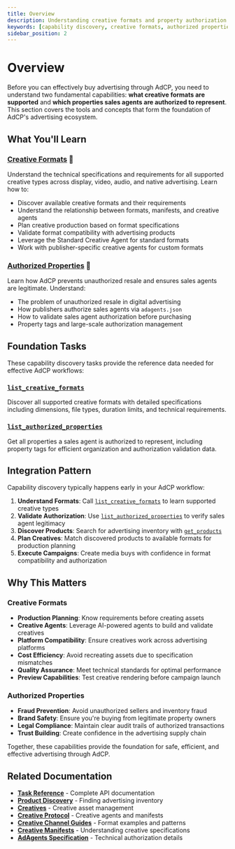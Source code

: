 ```yaml
---
title: Overview
description: Understanding creative formats and property authorization in AdCP - the foundation for effective advertising workflows.
keywords: [capability discovery, creative formats, authorized properties, format specifications, property authorization]
sidebar_position: 2
---
```


# Overview

Before you can effectively buy advertising through AdCP, you need to understand two fundamental capabilities: **what creative formats are supported** and **which properties sales agents are authorized to represent**. This section covers the tools and concepts that form the foundation of AdCP's advertising ecosystem.

## What You'll Learn

### [Creative Formats](./creative-formats) 🎨
Understand the technical specifications and requirements for all supported creative types across display, video, audio, and native advertising. Learn how to:

- Discover available creative formats and their requirements
- Understand the relationship between formats, manifests, and creative agents
- Plan creative production based on format specifications
- Validate format compatibility with advertising products
- Leverage the Standard Creative Agent for standard formats
- Work with publisher-specific creative agents for custom formats

### [Authorized Properties](./authorized-properties) 🔐
Learn how AdCP prevents unauthorized resale and ensures sales agents are legitimate. Understand:

- The problem of unauthorized resale in digital advertising
- How publishers authorize sales agents via `adagents.json`
- How to validate sales agent authorization before purchasing
- Property tags and large-scale authorization management


## Foundation Tasks

These capability discovery tasks provide the reference data needed for effective AdCP workflows:

### [`list_creative_formats`](../task-reference/list_creative_formats)
Discover all supported creative formats with detailed specifications including dimensions, file types, duration limits, and technical requirements.

### [`list_authorized_properties`](../task-reference/list_authorized_properties)  
Get all properties a sales agent is authorized to represent, including property tags for efficient organization and authorization validation data.

## Integration Pattern

Capability discovery typically happens early in your AdCP workflow:

1. **Understand Formats**: Call [`list_creative_formats`](../task-reference/list_creative_formats) to learn supported creative types
2. **Validate Authorization**: Use [`list_authorized_properties`](../task-reference/list_authorized_properties) to verify sales agent legitimacy
3. **Discover Products**: Search for advertising inventory with [`get_products`](../task-reference/get_products)
4. **Plan Creatives**: Match discovered products to available formats for production planning
5. **Execute Campaigns**: Create media buys with confidence in format compatibility and authorization

## Why This Matters

### Creative Formats
- **Production Planning**: Know requirements before creating assets
- **Creative Agents**: Leverage AI-powered agents to build and validate creatives
- **Platform Compatibility**: Ensure creatives work across advertising platforms
- **Cost Efficiency**: Avoid recreating assets due to specification mismatches
- **Quality Assurance**: Meet technical standards for optimal performance
- **Preview Capabilities**: Test creative rendering before campaign launch

### Authorized Properties  
- **Fraud Prevention**: Avoid unauthorized sellers and inventory fraud
- **Brand Safety**: Ensure you're buying from legitimate property owners
- **Legal Compliance**: Maintain clear audit trails of authorized transactions
- **Trust Building**: Create confidence in the advertising supply chain

Together, these capabilities provide the foundation for safe, efficient, and effective advertising through AdCP.

## Related Documentation

- **[Task Reference](../task-reference/)** - Complete API documentation
- **[Product Discovery](../product-discovery/)** - Finding advertising inventory
- **[Creatives](../creatives/)** - Creative asset management
- **[Creative Protocol](../../creative/)** - Creative agents and manifests
- **[Creative Channel Guides](../../creative/channels/video)** - Format examples and patterns
- **[Creative Manifests](../../creative/creative-manifests.md)** - Understanding creative specifications
- **[AdAgents Specification](./adagents)** - Technical authorization details